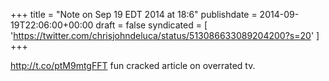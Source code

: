 +++
title = "Note on Sep 19 EDT 2014 at 18:6"
publishdate = 2014-09-19T22:06:00+00:00
draft = false
syndicated = [ 'https://twitter.com/chrisjohndeluca/status/513086633089204200?s=20' ]
+++

http://t.co/ptM9mtgFFT fun cracked article on overrated tv.
